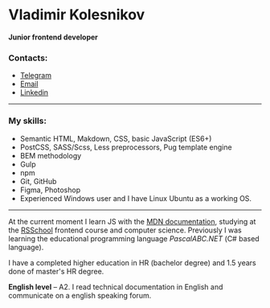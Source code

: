 # Vladimir Kolesnikov
**Junior frontend developer**

### Contacts:
* [Telegram](https://t.me/ithrforu)
* [Email](kolesnikov.v1996@gmail.com)
* [Linkedin](https://www.linkedin.com/in/ithrforu/)

---

### My skills:
* Semantic HTML, Makdown, CSS, basic JavaScript (ES6+)
* PostCSS, SASS/Scss, Less preprocessors, Pug template engine
* BEM methodology
* Gulp
* npm
* Git, GitHub
* Figma, Photoshop
* Experienced Windows user and I have Linux Ubuntu as a working OS.

---

At the current moment I learn JS with the [MDN documentation](https://developer.mozilla.org/en-US/docs/Learn/HTML#prerequisites), studying at the [RSSchool](https://rs.school/js/) frontend course and computer science. Previously I was learning the educational programming language *PascalABC.NET* (С# based language).

I have a completed higher education in HR (bachelor degree) and 1.5 years done of master's HR degree.

**English level** – A2. I read technical documentation in English and communicate on a english speaking forum.
